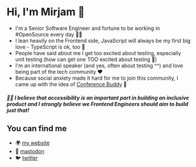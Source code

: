 # Hi, I'm Mirjam 👋

- I'm a Senior Software Engineer and fortune to be working in #OpenSource every day 👩‍💻
- I lean heavily on the Frontend side, JavaScript will always be my first big love - TypeScript is ok, too 😬 
- People have said about me I get too excited about testing, especially unit testing (how can get one TOO excited about testing 🤔)
- I'm an international speaker (and yes, often about testing ^^) and love being part of the tech community ❤️ 
- Because social anxiety made it hard for me to join this community, I came up with the idea of [Conference Buddy](http://conferencebuddy.io/) 🐶

##### 🙋‍♀️ I believe that accessibility is an important part in building an inclusive product and I **strongly** believe we Frontend Engineers should aim to build just that!


## You can find me
- 🌍 [my website](https://programmiri.rocks/)
- 🐘 [mastodon](https://hachyderm.io/@mirjam_diala)
- 🐦 [twitter](https://twitter.com/mirjam_diala)
